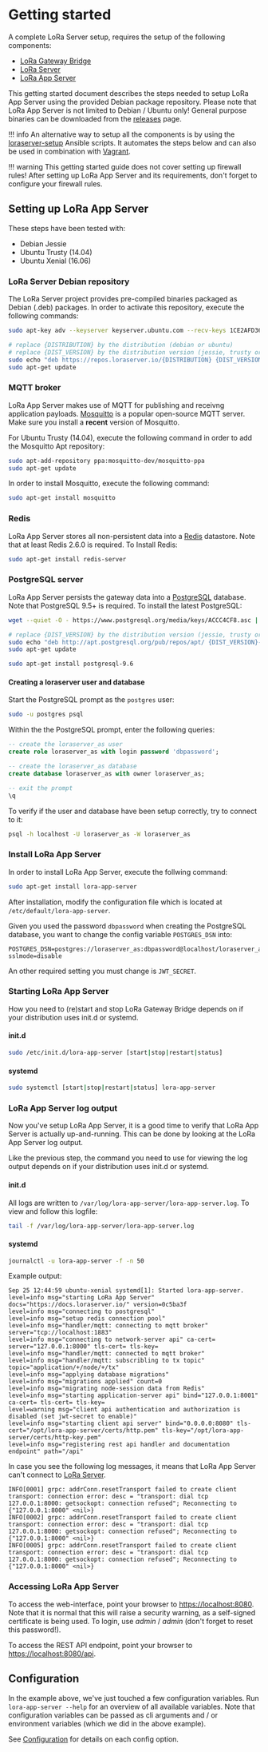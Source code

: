 # Getting started

A complete LoRa Server setup, requires the setup of the following components:

* [LoRa Gateway Bridge](https://docs.loraserver.io/lora-gateway-bridge/)
* [LoRa Server](https://docs.loraserver.io/loraserver/)
* [LoRa App Server](https://docs.loraserver.io/lora-app-server/)

This getting started document describes the steps needed to setup LoRa App
Server using the provided Debian package repository. Please note that LoRa
App Server is not limited to Debian / Ubuntu only! General purpose binaries
can be downloaded from the 
[releases](https://github.com/brocaar/lora-app-server/releases) page.

!!! info
	An alternative way to setup all the components is by using the
	[loraserver-setup](https://github.com/brocaar/loraserver-setup) Ansible
	scripts. It automates the steps below and can also be used in combination
	with [Vagrant](https://www.vagrantup.com/).

!!! warning
    This getting started guide does not cover setting up firewall rules! After
    setting up LoRa App Server and its requirements, don't forget to configure
    your firewall rules.

## Setting up LoRa App Server

These steps have been tested with:

* Debian Jessie
* Ubuntu Trusty (14.04)
* Ubuntu Xenial (16.06)

### LoRa Server Debian repository

The LoRa Server project provides pre-compiled binaries packaged as Debian (.deb)
packages. In order to activate this repository, execute the following
commands:

```bash
sudo apt-key adv --keyserver keyserver.ubuntu.com --recv-keys 1CE2AFD36DBCCA00

# replace {DISTRIBUTION} by the distribution (debian or ubuntu)
# replace {DIST_VERSION} by the distribution version (jessie, trusty or xenial)
sudo echo "deb https://repos.loraserver.io/{DISTRIBUTION} {DIST_VERSION} testing" | sudo tee /etc/apt/sources.list.d/loraserver.list
sudo apt-get update
```

### MQTT broker

LoRa App Server makes use of MQTT for publishing and receivng application
payloads. [Mosquitto](http://mosquitto.org/) is a popular open-source MQTT
server. Make sure you install a **recent** version of Mosquitto.

For Ubuntu Trusty (14.04), execute the following command in order to add the
Mosquitto Apt repository:

```bash
sudo apt-add-repository ppa:mosquitto-dev/mosquitto-ppa
sudo apt-get update
```

In order to install Mosquitto, execute the following command:

```bash
sudo apt-get install mosquitto
```

### Redis

LoRa App Server stores all non-persistent data into a
[Redis](http://redis.io/) datastore. Note that at least Redis 2.6.0
is required. To Install Redis:

```bash
sudo apt-get install redis-server
```

### PostgreSQL server

LoRa App Server persists the gateway data into a
[PostgreSQL](https://www.postgresql.org) database. Note that PostgreSQL 9.5+
is required. To install the latest PostgreSQL:

```bash
wget --quiet -O - https://www.postgresql.org/media/keys/ACCC4CF8.asc | sudo apt-key add -

# replace {DIST_VERSION} by the distribution version (jessie, trusty or xenial)
sudo echo "deb http://apt.postgresql.org/pub/repos/apt/ {DIST_VERSION}-pgdg main" | sudo tee /etc/apt/sources.list.d/pgdg.list
sudo apt-get update

sudo apt-get install postgresql-9.6
```

#### Creating a loraserver user and database

Start the PostgreSQL prompt as the `postgres` user:

```bash
sudo -u postgres psql
```

Within the the PostgreSQL prompt, enter the following queries:

```sql
-- create the loraserver_as user
create role loraserver_as with login password 'dbpassword';

-- create the loraserver_as database
create database loraserver_as with owner loraserver_as;

-- exit the prompt
\q
```

To verify if the user and database have been setup correctly, try to connect
to it:

```bash
psql -h localhost -U loraserver_as -W loraserver_as
```

### Install LoRa App Server

In order to install LoRa App Server, execute the follwing command:

```bash
sudo apt-get install lora-app-server
```

After installation, modify the configuration file which is located at
`/etc/default/lora-app-server`.

Given you used the password `dbpassword` when creating the PostgreSQL database,
you want to change the config variable `POSTGRES_DSN` into:

```
POSTGRES_DSN=postgres://loraserver_as:dbpassword@localhost/loraserver_as?sslmode=disable
```

An other required setting you must change is `JWT_SECRET`.

### Starting LoRa App Server

How you need to (re)start and stop LoRa Gateway Bridge depends on if your
distribution uses init.d or systemd.

#### init.d

```bash
sudo /etc/init.d/lora-app-server [start|stop|restart|status]
```

#### systemd

```bash
sudo systemctl [start|stop|restart|status] lora-app-server
```

### LoRa App Server log output

Now you've setup LoRa App Server, it is a good time to verify that LoRa App
Server is actually up-and-running. This can be done by looking at the LoRa
App Server log output.

Like the previous step, the command you need to use for viewing the
log output depends on if your distribution uses init.d or systemd.

#### init.d

All logs are written to `/var/log/lora-app-server/lora-app-server.log`.
To view and follow this logfile:

```bash
tail -f /var/log/lora-app-server/lora-app-server.log
```

#### systemd

```bash
journalctl -u lora-app-server -f -n 50
```

Example output:

```
Sep 25 12:44:59 ubuntu-xenial systemd[1]: Started lora-app-server.
level=info msg="starting LoRa App Server" docs="https://docs.loraserver.io/" version=0c5ba3f
level=info msg="connecting to postgresql"
level=info msg="setup redis connection pool"
level=info msg="handler/mqtt: connecting to mqtt broker" server="tcp://localhost:1883"
level=info msg="connecting to network-server api" ca-cert= server="127.0.0.1:8000" tls-cert= tls-key=
level=info msg="handler/mqtt: connected to mqtt broker"
level=info msg="handler/mqtt: subscribling to tx topic" topic="application/+/node/+/tx"
level=info msg="applying database migrations"
level=info msg="migrations applied" count=0
level=info msg="migrating node-session data from Redis"
level=info msg="starting application-server api" bind="127.0.0.1:8001" ca-cert= tls-cert= tls-key=
level=warning msg="client api authentication and authorization is disabled (set jwt-secret to enable)"
level=info msg="starting client api server" bind="0.0.0.0:8080" tls-cert="/opt/lora-app-server/certs/http.pem" tls-key="/opt/lora-app-server/certs/http-key.pem"
level=info msg="registering rest api handler and documentation endpoint" path="/api"
```

In case you see the following log messages, it means that LoRa App Server
can't connect to [LoRa Server](https://docs.loraserver.io/loraserver/).

```
INFO[0001] grpc: addrConn.resetTransport failed to create client transport: connection error: desc = "transport: dial tcp 127.0.0.1:8000: getsockopt: connection refused"; Reconnecting to {"127.0.0.1:8000" <nil>}
INFO[0002] grpc: addrConn.resetTransport failed to create client transport: connection error: desc = "transport: dial tcp 127.0.0.1:8000: getsockopt: connection refused"; Reconnecting to {"127.0.0.1:8000" <nil>}
INFO[0005] grpc: addrConn.resetTransport failed to create client transport: connection error: desc = "transport: dial tcp 127.0.0.1:8000: getsockopt: connection refused"; Reconnecting to {"127.0.0.1:8000" <nil>}
```

### Accessing LoRa App Server

To access the web-interface, point your browser to
[https://localhost:8080](https://localhost:8080). Note that it is normal that
this will raise a security warning, as a self-signed certificate is being used.
To login, use *admin* / *admin* (don't forget to reset this password!).

To access the REST API endpoint, point your browser to
[https://localhost:8080/api](https://localhost:8080/api).

## Configuration

In the example above, we've just touched a few configuration variables.
Run `lora-app-server --help` for an overview of all available variables. Note
that configuration variables can be passed as cli arguments and / or environment
variables (which we did in the above example).

See [Configuration](configuration.md) for details on each config option.
